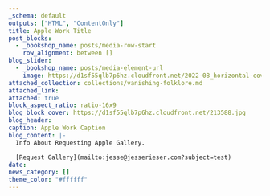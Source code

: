 ```yaml
---
_schema: default
outputs: ["HTML", "ContentOnly"]
title: Apple Work Title
post_blocks:
  - _bookshop_name: posts/media-row-start
    row_alignment: between []
blog_slider:
  - _bookshop_name: posts/media-element-url
    image: https://d1sf55qlb7p6hz.cloudfront.net/2022-08_horizontal-covers-12.jpg
attached_collection: collections/vanishing-folklore.md
attached_link:
attached: true
block_aspect_ratio: ratio-16x9
blog_block_cover: https://d1sf55qlb7p6hz.cloudfront.net/213588.jpg
blog_header:
caption: Apple Work Caption
blog_content: |-
  Info About Requesting Apple Gallery.

  [Request Gallery](mailto:jesse@jesserieser.com?subject=test)
date:
news_category: []
theme_color: "#ffffff"
---
```

